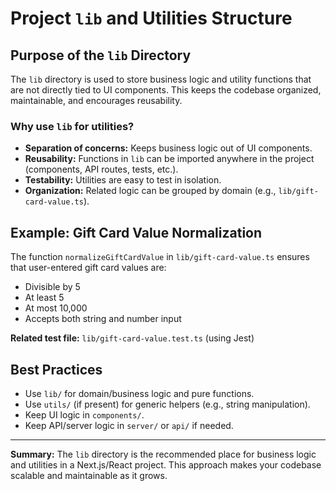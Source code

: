 # Project `lib` and Utilities Structure

## Purpose of the `lib` Directory

The `lib` directory is used to store business logic and utility functions that are not directly tied to UI components. This keeps the codebase organized, maintainable, and encourages reusability.

### Why use `lib` for utilities?
- **Separation of concerns:** Keeps business logic out of UI components.
- **Reusability:** Functions in `lib` can be imported anywhere in the project (components, API routes, tests, etc.).
- **Testability:** Utilities are easy to test in isolation.
- **Organization:** Related logic can be grouped by domain (e.g., `lib/gift-card-value.ts`).

## Example: Gift Card Value Normalization

The function `normalizeGiftCardValue` in `lib/gift-card-value.ts` ensures that user-entered gift card values are:
- Divisible by 5
- At least 5
- At most 10,000
- Accepts both string and number input

**Related test file:** `lib/gift-card-value.test.ts` (using Jest)

## Best Practices
- Use `lib/` for domain/business logic and pure functions.
- Use `utils/` (if present) for generic helpers (e.g., string manipulation).
- Keep UI logic in `components/`.
- Keep API/server logic in `server/` or `api/` if needed.

---

**Summary:**
The `lib` directory is the recommended place for business logic and utilities in a Next.js/React project. This approach makes your codebase scalable and maintainable as it grows.
